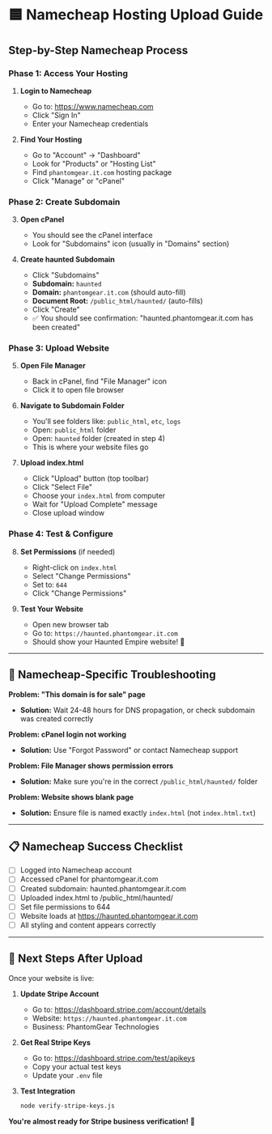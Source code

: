 # 🟦 Namecheap Hosting Upload Guide

## Step-by-Step Namecheap Process

### **Phase 1: Access Your Hosting**

1. **Login to Namecheap**
   - Go to: https://www.namecheap.com
   - Click "Sign In" 
   - Enter your Namecheap credentials

2. **Find Your Hosting**
   - Go to "Account" → "Dashboard"
   - Look for "Products" or "Hosting List"
   - Find `phantomgear.it.com` hosting package
   - Click "Manage" or "cPanel"

### **Phase 2: Create Subdomain**

3. **Open cPanel**
   - You should see the cPanel interface
   - Look for "Subdomains" icon (usually in "Domains" section)

4. **Create haunted Subdomain**
   - Click "Subdomains"
   - **Subdomain:** `haunted`
   - **Domain:** `phantomgear.it.com` (should auto-fill)
   - **Document Root:** `/public_html/haunted/` (auto-fills)
   - Click "Create"
   - ✅ You should see confirmation: "haunted.phantomgear.it.com has been created"

### **Phase 3: Upload Website**

5. **Open File Manager**
   - Back in cPanel, find "File Manager" icon
   - Click it to open file browser

6. **Navigate to Subdomain Folder**
   - You'll see folders like: `public_html`, `etc`, `logs`
   - Open: `public_html` folder
   - Open: `haunted` folder (created in step 4)
   - This is where your website files go

7. **Upload index.html**
   - Click "Upload" button (top toolbar)
   - Click "Select File" 
   - Choose your `index.html` from computer
   - Wait for "Upload Complete" message
   - Close upload window

### **Phase 4: Test & Configure**

8. **Set Permissions** (if needed)
   - Right-click on `index.html`
   - Select "Change Permissions"
   - Set to: `644` 
   - Click "Change Permissions"

9. **Test Your Website**
   - Open new browser tab
   - Go to: `https://haunted.phantomgear.it.com`
   - Should show your Haunted Empire website! 🎉

---

## 🚨 **Namecheap-Specific Troubleshooting**

**Problem: "This domain is for sale" page**
- **Solution:** Wait 24-48 hours for DNS propagation, or check subdomain was created correctly

**Problem: cPanel login not working**  
- **Solution:** Use "Forgot Password" or contact Namecheap support

**Problem: File Manager shows permission errors**
- **Solution:** Make sure you're in the correct `/public_html/haunted/` folder

**Problem: Website shows blank page**
- **Solution:** Ensure file is named exactly `index.html` (not `index.html.txt`)

---

## 📋 **Namecheap Success Checklist**

- [ ] Logged into Namecheap account
- [ ] Accessed cPanel for phantomgear.it.com
- [ ] Created subdomain: haunted.phantomgear.it.com  
- [ ] Uploaded index.html to /public_html/haunted/
- [ ] Set file permissions to 644
- [ ] Website loads at https://haunted.phantomgear.it.com
- [ ] All styling and content appears correctly

---

## 🎯 **Next Steps After Upload**

Once your website is live:

1. **Update Stripe Account**
   - Go to: https://dashboard.stripe.com/account/details
   - Website: `https://haunted.phantomgear.it.com`
   - Business: PhantomGear Technologies

2. **Get Real Stripe Keys**
   - Go to: https://dashboard.stripe.com/test/apikeys
   - Copy your actual test keys
   - Update your `.env` file

3. **Test Integration**
   ```bash
   node verify-stripe-keys.js
   ```

**You're almost ready for Stripe business verification!** 🚀
